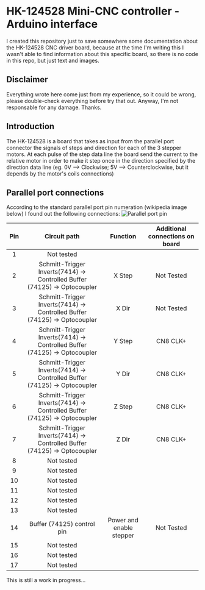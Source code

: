 # HK-124528 Mini-CNC controller - Arduino interface

I created this repository just to save somewhere some documentation about the HK-124528 CNC driver board, because at the time I'm writing this I wasn't able to find information about this specific board, so there is no code in this repo, but just text and images.

## Disclaimer

Everything wrote here come just from my experience, so it could be wrong, please double-check everything before try that out. Anyway, I'm not responsable for any damage. Thanks.

## Introduction

The HK-124528 is a board that takes as input from the parallel port connector the signals of steps and direction for each of the 3 stepper motors. At each pulse of the step data line the board send the current to the relative motor in order to make it step once in the direction specified by the direction data line (eg. 0V --> Clockwise; 5V --> Counterclockwise, but it depends by the motor's coils connections)

## Parallel port connections

According to the standard parallel port pin numeration (wikipedia image below) I found out the following connections:
![Parallel port pin](https://en.wikipedia.org/wiki/Parallel_port#/media/File:25_Pin_D-sub_pinout.svg)

| Pin | Circuit path | Function | Additional connections on board |
|:---:|:------------:|:--------:|:-------------------------------:|
|1|Not tested|||
|2|Schmitt-Trigger Inverts(7414) -> Controlled Buffer (74125) -> Optocoupler|X Step|Not Tested|
|3|Schmitt-Trigger Inverts(7414) -> Controlled Buffer (74125) -> Optocoupler|X Dir|Not Tested|
|4|Schmitt-Trigger Inverts(7414) -> Controlled Buffer (74125) -> Optocoupler|Y Step|CN8 CLK+|
|5|Schmitt-Trigger Inverts(7414) -> Controlled Buffer (74125) -> Optocoupler|Y Dir|CN8 CLK+|
|6|Schmitt-Trigger Inverts(7414) -> Controlled Buffer (74125) -> Optocoupler|Z Step|CN8 CLK+|
|7|Schmitt-Trigger Inverts(7414) -> Controlled Buffer (74125) -> Optocoupler|Z Dir|CN8 CLK+|
|8|Not tested|||
|9|Not tested|||
|10|Not tested|||
|11|Not tested|||
|12|Not tested|||
|13|Not tested|||
|14|Buffer (74125) control pin|Power and enable stepper|Not Tested|
|15|Not tested|||
|16|Not tested|||
|17|Not tested|||

This is still a work in progress...
